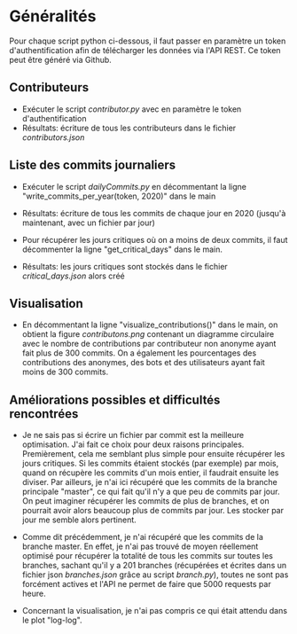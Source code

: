# Généralités
Pour chaque script python ci-dessous, il faut passer en paramètre un token d'authentification afin de télécharger les données via l'API REST. Ce token peut être généré via Github. 

## Contributeurs

* Exécuter le script *contributor.py* avec en paramètre le token d'authentification
* Résultats: écriture de tous les contributeurs dans le fichier *contributors.json*

## Liste des commits journaliers

* Exécuter le script *dailyCommits.py* en décommentant la ligne "write_commits_per_year(token, 2020)" dans le main
* Résultats: écriture de tous les commits de chaque jour en 2020 (jusqu'à maintenant, avec un fichier par jour)

* Pour récupérer les jours critiques où on a moins de deux commits, il faut décommenter la ligne "get_critical_days" dans le main. 
* Résultats: les jours critiques sont stockés dans le fichier *critical_days.json* alors créé

## Visualisation
* En décommentant la ligne "visualize_contributions()" dans le main, on obtient la figure *contributons.png* contenant un diagramme circulaire avec le nombre de contributions par contributeur non anonyme ayant fait plus de 300 commits. On a également les pourcentages des contributions des anonymes, des bots et des utilisateurs ayant fait moins de 300 commits. 

## Améliorations possibles et difficultés rencontrées

* Je ne sais pas si écrire un fichier par commit est la meilleure optimisation. J'ai fait ce choix pour deux raisons principales. Premièrement, cela me semblant plus simple pour ensuite récupérer les jours critiques. Si les commits étaient stockés (par exemple) par mois, quand on récupère les commits d'un mois entier, il faudrait ensuite les diviser. Par ailleurs, je n'ai ici récupéré que les commits de la branche principale "master", ce qui fait qu'il n'y a que peu de commits par jour. On peut imaginer récupérer les commits de plus de branches, et on pourrait avoir alors beaucoup plus de commits par jour. Les stocker par jour me semble alors pertinent. 

* Comme dit précédemment, je n'ai récupéré que les commits de la branche master. En effet, je n'ai pas trouvé de moyen réellement optimisé pour récupérer la totalité de tous les commits sur toutes les branches, sachant qu'il y a 201 branches (récupérées et écrites dans un fichier json *branches.json* grâce au script *branch.py*), toutes ne sont pas forcément actives et l'API ne permet de faire que 5000 requests par heure. 

* Concernant la visualisation, je n'ai pas compris ce qui était attendu dans le plot "log-log". 